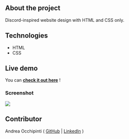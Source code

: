## About the project
Discord-inspired website design with HTML and CSS only.

## Technologies 
- HTML
- CSS

## Live demo
You can **[check it out here](https://painteyes.github.io/html-css-discord)** !

### Screenshot
<img src="https://i.postimg.cc/q7KCxXC7/1646765864185.jpg"/>

## Contributor
Andrea Occhipinti ( [GitHub](https://github.com/painteyes) | [LinkedIn](https://www.linkedin.com/in/occhipinti) )
